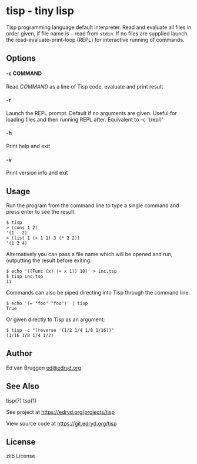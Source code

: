 # tisp \- tiny lisp

Tisp programming language default interpreter.  Read and evaluate all files in order given, if
file name is `-` read from `stdin`. If no files are supplied launch the read-evaluate-print-loop
(REPL) for interactive running of commands.

## Options

#### -c COMMAND

Read *COMMAND* as a line of Tisp code, evaluate and print result

#### -r

Launch the REPL prompt. Default if no arguments are given. Useful for
loading files and then running REPL after. Equivalent to -c '(repl)'

#### -h

Print help and exit

#### -v

Print version info and exit

## Usage

Run the program from the command line to type a single command and press enter
to see the result.

```
$ tisp
> (cons 1 2)
'(1 . 2)
> (list 1 (+ 1 1) 3 (* 2 2))
'(1 2 4)
```

Alternatively you can pass a file name which will be opened and run, outputting
the result before exiting.

```
$ echo '((Func (x) (+ x 1)) 10)' > inc.tsp
$ tisp inc.tsp
11
```

Commands can also be piped directing into Tisp through the command line.

```
$ echo '(= "foo" "foo")' | tisp
True
```

Or given directly to Tisp as an argument:

```
$ tisp -c "(reverse '(1/2 1/4 1/8 1/16))"
(1/16 1/8 1/4 1/2)
```

## Author

Ed van Bruggen <ed@edryd.org>

## See Also

tisp(7)
tsp(1)

See project at <https://edryd.org/projects/tisp>

View source code at <https://git.edryd.org/tisp>

## License

zlib License
